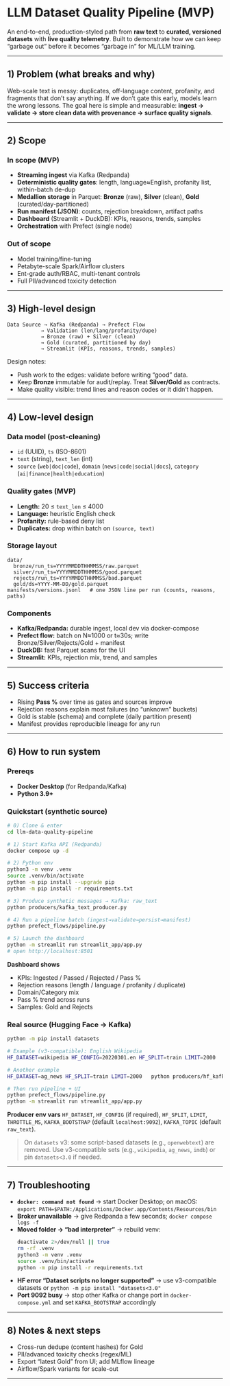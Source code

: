 # LLM Dataset Quality Pipeline (MVP)

An end-to-end, production-styled path from **raw text** to **curated, versioned datasets** with **live quality telemetry**. Built to demonstrate how we can keep “garbage out” before it becomes “garbage in” for ML/LLM training.

---

## 1) Problem (what breaks and why)
Web-scale text is messy: duplicates, off-language content, profanity, and fragments that don’t say anything. If we don’t gate this early, models learn the wrong lessons. The goal here is simple and measurable: **ingest → validate → store clean data with provenance → surface quality signals**.

---

## 2) Scope
### In scope (MVP)
- **Streaming ingest** via Kafka (Redpanda)
- **Deterministic quality gates**: length, language≈English, profanity list, within-batch de-dup
- **Medallion storage** in Parquet: **Bronze** (raw), **Silver** (clean), **Gold** (curated/day-partitioned)
- **Run manifest (JSON)**: counts, rejection breakdown, artifact paths
- **Dashboard** (Streamlit + DuckDB): KPIs, reasons, trends, samples
- **Orchestration** with Prefect (single node)

### Out of scope
- Model training/fine-tuning
- Petabyte-scale Spark/Airflow clusters
- Ent-grade auth/RBAC, multi-tenant controls
- Full PII/advanced toxicity detection

---

## 3) High-level design
```
Data Source → Kafka (Redpanda) → Prefect Flow
           → Validation (len/lang/profanity/dupe)
           → Bronze (raw) + Silver (clean)
           → Gold (curated, partitioned by day)
           → Streamlit (KPIs, reasons, trends, samples)
```
Design notes:
- Push work to the edges: validate before writing “good” data.
- Keep **Bronze** immutable for audit/replay. Treat **Silver/Gold** as contracts.
- Make quality visible: trend lines and reason codes or it didn’t happen.

---

## 4) Low-level design
### Data model (post-cleaning)
- `id` (UUID), `ts` (ISO-8601)
- `text` (string), `text_len` (int)
- `source` (`web|doc|code`), `domain` (`news|code|social|docs`), `category` (`ai|finance|health|education`)

### Quality gates (MVP)
- **Length:** 20 ≤ `text_len` ≤ 4000
- **Language:** heuristic English check
- **Profanity:** rule-based deny list
- **Duplicates:** drop within batch on `(source, text)`

### Storage layout
```
data/
  bronze/run_ts=YYYYMMDDTHHMMSS/raw.parquet
  silver/run_ts=YYYYMMDDTHHMMSS/good.parquet
  rejects/run_ts=YYYYMMDDTHHMMSS/bad.parquet
  gold/ds=YYYY-MM-DD/gold.parquet
manifests/versions.jsonl   # one JSON line per run (counts, reasons, paths)
```

### Components
- **Kafka/Redpanda:** durable ingest, local dev via docker-compose
- **Prefect flow:** batch on N≈1000 or t≈30s; write Bronze/Silver/Rejects/Gold + manifest
- **DuckDB:** fast Parquet scans for the UI
- **Streamlit:** KPIs, rejection mix, trend, and samples

---

## 5) Success criteria
- Rising **Pass %** over time as gates and sources improve
- Rejection reasons explain most failures (no “unknown” buckets)
- Gold is stable (schema) and complete (daily partition present)
- Manifest provides reproducible lineage for any run

---

## 6) How to run system
### Prereqs
- **Docker Desktop** (for Redpanda/Kafka)
- **Python 3.9+**

### Quickstart (synthetic source)
```bash
# 0) Clone & enter
cd llm-data-quality-pipeline

# 1) Start Kafka API (Redpanda)
docker compose up -d

# 2) Python env
python3 -m venv .venv
source .venv/bin/activate
python -m pip install --upgrade pip
python -m pip install -r requirements.txt

# 3) Produce synthetic messages → Kafka: raw_text
python producers/kafka_text_producer.py

# 4) Run a pipeline batch (ingest→validate→persist→manifest)
python prefect_flows/pipeline.py

# 5) Launch the dashboard
python -m streamlit run streamlit_app/app.py
# open http://localhost:8501
```

**Dashboard shows**
- KPIs: Ingested / Passed / Rejected / Pass %
- Rejection reasons (length / language / profanity / duplicate)
- Domain/Category mix
- Pass % trend across runs
- Samples: Gold and Rejects

### Real source (Hugging Face → Kafka)
```bash
python -m pip install datasets

# Example (v3-compatible): English Wikipedia
HF_DATASET=wikipedia HF_CONFIG=20220301.en HF_SPLIT=train LIMIT=2000   python producers/hf_kafka_producer.py

# Another example
HF_DATASET=ag_news HF_SPLIT=train LIMIT=2000   python producers/hf_kafka_producer.py

# Then run pipeline + UI
python prefect_flows/pipeline.py
python -m streamlit run streamlit_app/app.py
```

**Producer env vars**
`HF_DATASET`, `HF_CONFIG` (if required), `HF_SPLIT`, `LIMIT`, `THROTTLE_MS`, `KAFKA_BOOTSTRAP` (default `localhost:9092`), `KAFKA_TOPIC` (default `raw_text`).  
> On `datasets` v3: some script-based datasets (e.g., `openwebtext`) are removed. Use v3-compatible sets (e.g., `wikipedia`, `ag_news`, `imdb`) or pin `datasets<3.0` if needed.

---

## 7) Troubleshooting
- **`docker: command not found`** → start Docker Desktop; on macOS:  
  `export PATH=$PATH:/Applications/Docker.app/Contents/Resources/bin`
- **Broker unavailable** → give Redpanda a few seconds; `docker compose logs -f`
- **Moved folder → “bad interpreter”** → rebuild venv:
  ```bash
  deactivate 2>/dev/null || true
  rm -rf .venv
  python3 -m venv .venv
  source .venv/bin/activate
  python -m pip install -r requirements.txt
  ```
- **HF error “Dataset scripts no longer supported”** → use v3-compatible datasets or `python -m pip install "datasets<3.0"`
- **Port 9092 busy** → stop other Kafka or change port in `docker-compose.yml` and set `KAFKA_BOOTSTRAP` accordingly

---

## 8) Notes & next steps
- Cross-run dedupe (content hashes) for Gold
- PII/advanced toxicity checks (regex/ML)
- Export “latest Gold” from UI; add MLflow lineage
- Airflow/Spark variants for scale-out

---

